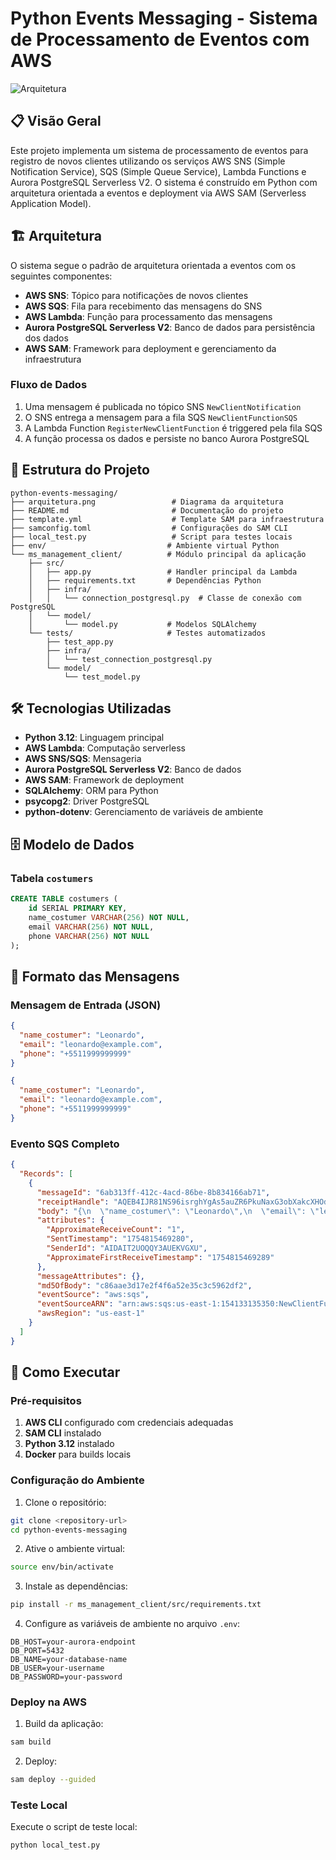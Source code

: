 # Python Events Messaging - Sistema de Processamento de Eventos com AWS

![Arquitetura](arquitetura.png)

## 📋 Visão Geral

Este projeto implementa um sistema de processamento de eventos para registro de novos clientes utilizando os serviços AWS SNS (Simple Notification Service), SQS (Simple Queue Service), Lambda Functions e Aurora PostgreSQL Serverless V2. O sistema é construído em Python com arquitetura orientada a eventos e deployment via AWS SAM (Serverless Application Model).

## 🏗️ Arquitetura

O sistema segue o padrão de arquitetura orientada a eventos com os seguintes componentes:

- **AWS SNS**: Tópico para notificações de novos clientes
- **AWS SQS**: Fila para recebimento das mensagens do SNS
- **AWS Lambda**: Função para processamento das mensagens
- **Aurora PostgreSQL Serverless V2**: Banco de dados para persistência dos dados
- **AWS SAM**: Framework para deployment e gerenciamento da infraestrutura

### Fluxo de Dados

1. Uma mensagem é publicada no tópico SNS `NewClientNotification`
2. O SNS entrega a mensagem para a fila SQS `NewClientFunctionSQS`
3. A Lambda Function `RegisterNewClientFunction` é triggered pela fila SQS
4. A função processa os dados e persiste no banco Aurora PostgreSQL

## 📁 Estrutura do Projeto

```
python-events-messaging/
├── arquitetura.png                 # Diagrama da arquitetura
├── README.md                       # Documentação do projeto
├── template.yml                    # Template SAM para infraestrutura
├── samconfig.toml                  # Configurações do SAM CLI
├── local_test.py                   # Script para testes locais
├── env/                           # Ambiente virtual Python
└── ms_management_client/          # Módulo principal da aplicação
    ├── src/
    │   ├── app.py                 # Handler principal da Lambda
    │   ├── requirements.txt       # Dependências Python
    │   ├── infra/
    │   │   └── connection_postgresql.py  # Classe de conexão com PostgreSQL
    │   └── model/
    │       └── model.py           # Modelos SQLAlchemy
    └── tests/                     # Testes automatizados
        ├── test_app.py
        ├── infra/
        │   └── test_connection_postgresql.py
        └── model/
            └── test_model.py
```

## 🛠️ Tecnologias Utilizadas

- **Python 3.12**: Linguagem principal
- **AWS Lambda**: Computação serverless
- **AWS SNS/SQS**: Mensageria
- **Aurora PostgreSQL Serverless V2**: Banco de dados
- **AWS SAM**: Framework de deployment
- **SQLAlchemy**: ORM para Python
- **psycopg2**: Driver PostgreSQL
- **python-dotenv**: Gerenciamento de variáveis de ambiente

## 🗄️ Modelo de Dados

### Tabela `costumers`

```sql
CREATE TABLE costumers (
    id SERIAL PRIMARY KEY,
    name_costumer VARCHAR(256) NOT NULL,
    email VARCHAR(256) NOT NULL,
    phone VARCHAR(256) NOT NULL
);
```

## 📨 Formato das Mensagens

### Mensagem de Entrada (JSON)

```json
{
  "name_costumer": "Leonardo",
  "email": "leonardo@example.com",
  "phone": "+5511999999999"
}
```
```json
{
  "name_costumer": "Leonardo",
  "email": "leonardo@example.com",
  "phone": "+5511999999999"
}
```

### Evento SQS Completo

```json
{
  "Records": [
    {
      "messageId": "6ab313ff-412c-4acd-86be-8b834166ab71",
      "receiptHandle": "AQEB4IJR81NS96isrghYgAs5auZR6PkuNaxG3obXakcXHOdXgkDMF/dfyboY76uKmZ23ynhSLScgkDM1SEzYudVjMtL4K0BK5UheHJno/678Gh22+WnnDSuqklIckWXdZYRbTAP7+MmLDmSkwBNGkedsxPUO0UxEFoZ0ToE5Lb5CYLEjJCgdqzt+RGOxsqMyjxdDb7COgCIAupdiLr34xsefX/oc7N/lfLiZGM3vYmYsjqqp/7i96cH/C1eQ/AFlZj83FKKnw0nKF3Ifh8OiM/4IqY/tcBR98G2n7shnPqG5wviU+mbWOTiJiwxMMLx4DWIlkkhdk/oHawT531oHjRLSGpBh6a8QMg0iXdWGOWqvPAhAJbqRgBsf5kzpOPA5+1Lq1t08s2AzuA9I0btOyYfMjA==",
      "body": "{\n  \"name_costumer\": \"Leonardo\",\n  \"email\": \"leonardo@example.com\",\n  \"phone\": \"+5511999999999\"\n}",
      "attributes": {
        "ApproximateReceiveCount": "1",
        "SentTimestamp": "1754815469280",
        "SenderId": "AIDAIT2UOQQY3AUEKVGXU",
        "ApproximateFirstReceiveTimestamp": "1754815469289"
      },
      "messageAttributes": {},
      "md5OfBody": "c86aae3d17e2f4f6a52e35c3c5962df2",
      "eventSource": "aws:sqs",
      "eventSourceARN": "arn:aws:sqs:us-east-1:154133135350:NewClientFunctionSQS",
      "awsRegion": "us-east-1"
    }
  ]
}
```

## 🚀 Como Executar

### Pré-requisitos

1. **AWS CLI** configurado com credenciais adequadas
2. **SAM CLI** instalado
3. **Python 3.12** instalado
4. **Docker** para builds locais

### Configuração do Ambiente

1. Clone o repositório:
```bash
git clone <repository-url>
cd python-events-messaging
```

2. Ative o ambiente virtual:
```bash
source env/bin/activate
```

3. Instale as dependências:
```bash
pip install -r ms_management_client/src/requirements.txt
```

4. Configure as variáveis de ambiente no arquivo `.env`:
```env
DB_HOST=your-aurora-endpoint
DB_PORT=5432
DB_NAME=your-database-name
DB_USER=your-username
DB_PASSWORD=your-password
```

### Deploy na AWS

1. Build da aplicação:
```bash
sam build
```

2. Deploy:
```bash
sam deploy --guided
```

### Teste Local

Execute o script de teste local:
```bash
python local_test.py
```